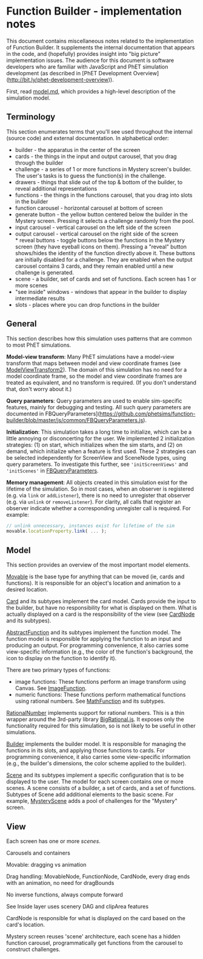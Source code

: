 # Function Builder - implementation notes

This document contains miscellaneous notes related to the implementation of Function Builder. It
supplements the internal documentation that appears in the code, and (hopefully) provides insight into
"big picture" implementation issues.  The audience for this document is software developers who are familiar
with JavaScript and PhET simulation development (as described in [PhET Development Overview]
(http://bit.ly/phet-development-overview)).

First, read [model.md](https://github.com/phetsims/function-builder/blob/master/doc/model.md), which provides
a high-level description of the simulation model.

## Terminology

This section enumerates terms that you'll see used throughout the internal (source code) and external documentation.
In alphabetical order:

* builder - the apparatus in the center of the screen
* cards - the things in the input and output carousel, that you drag through the builder
* challenge - a series of 1 or more functions in Mystery screen's builder. The user's tasks is to guess the function(s) in the challenge.
* drawers - things that slide out of the top & bottom of the builder, to reveal additional representations
* functions - the things in the functions carousel, that you drag into slots in the builder
* function carousel - horizontal carousel at bottom of screen
* generate button - the yellow button centered below the builder in the Mystery screen. Pressing it selects a challenge randomly from the pool.
* input carousel - vertical carousel on the left side of the screen
* output carousel - vertical carousel on the right side of the screen
* reveal buttons - toggle buttons below the functions in the Mystery screen (they have eyeball icons on them).
Pressing a "reveal" button shows/hides the identity of the function directly above it. These buttons are initially
disabled for a challenge. They are enabled when the output carousel contains 3 cards, and they remain enabled until
a new challenge is generated.
* scene - a builder, set of cards and set of functions. Each screen has 1 or more scenes
* "see inside" windows - windows that appear in the builder to display intermediate results
* slots - places where you can drop functions in the builder

## General

This section describes how this simulation uses patterns that are common to most PhET simulations.

**Model-view transform**: Many PhET simulations have a model-view transform that maps between model and view coordinate frames
(see [ModelViewTransform2](https://github.com/phetsims/phetcommon/blob/master/js/view/ModelViewTransform2.js)).
The domain of this simulation has no need for a model coordinate frame, so the model and view coordinate frames
are treated as equivalent, and no transform is required. (If you don't understand that, don't worry about it.)

**Query parameters**: Query parameters are used to enable sim-specific features, mainly for debugging and
testing. All such query parameters are documented in
FBQueryParameters](https://github.com/phetsims/function-builder/blob/master/js/common/FBQueryParameters.js).

**Initialization**: This simulation takes a long time to initialize, which can be a little annoying or disconcerting for the user.
We implemented 2 initialization strategies: (1) on start, which initializes when the sim starts, and
(2) on demand, which initialize when a feature is first used. These 2 strategies can be selected independently
for ScreenView and SceneNode types, using query parameters.
To investigate this further, see `'initScreenViews'` and `'initScenes'` in
[FBQueryParameters](https://github.com/phetsims/function-builder/blob/master/js/common/FBQueryParameters.js).

**Memory management**: All objects created in this simulation exist for the lifetime of the simulation. So in
most cases, when an observer is registered (e.g. via `link` or `addListener`), there is no need to unregister that
observer (e.g. via `unlink` or `removeListener`).  For clarity, all calls that register an observer indicate whether
a corresponding unregister call is required. For example:

```js
// unlink unnecessary, instances exist for lifetime of the sim
movable.locationProperty.link( ... );
```

## Model

This section provides an overview of the most important model elements.

[Movable](https://github.com/phetsims/function-builder/blob/master/js/common/model/Movable.js)
is the base type for anything that can be moved (ie, cards and functions).
It is responsible for an object's location and animation to a desired location.

[Card](https://github.com/phetsims/function-builder/blob/master/js/common/model/cards/Card.js)
and its subtypes implement the card model. Cards provide the input to the builder, but have no responsibility
for what is displayed on them. What is actually displayed on a card is the responsibility of the view (see
[CardNode](https://github.com/phetsims/function-builder/blob/master/js/common/view/cards/CardNode.js)
and its subtypes).

[AbstractFunction](https://github.com/phetsims/function-builder/blob/master/js/common/model/functions/AbstractFunction.js)
and its subtypes implement the function model. The function model is responsible for applying the function to an
input and producing an output. For programming convenience, it also carries some view-specific information
(e.g., the color of the function's background, the icon to display on the function to identify it).

There are two primary types of functions:
* image functions: These functions perform an image transform using Canvas.  See
[ImageFunction](https://github.com/phetsims/function-builder/blob/master/js/common/model/functions/ImageFunction.js).
* numeric functions: These functions perform mathematical functions using rational numbers. See
[MathFunction](https://github.com/phetsims/function-builder/blob/master/js/common/model/functions/MathFunction.js)
and its subtypes.

[RationalNumber](https://github.com/phetsims/function-builder/blob/master/js/common/model/RationalNumber.js)
implements support for rational numbers. This is a thin wrapper around the 3rd-party library
[BigRational.js](https://github.com/peterolson/BigRational.js).
It exposes only the functionality required for this simulation, so is not likely to be useful in other
simulations.

[Builder](https://github.com/phetsims/function-builder/blob/master/js/common/model/builder/Builder.js)
implements the builder model. It is responsible for managing the functions in its slots, and applying those
functions to cards. For programming convenience, it also carries some view-specific information (e.g.,
the builder's dimensions, the color scheme applied to the builder).

[Scene](https://github.com/phetsims/function-builder/blob/master/js/common/model/Scene.js)
and its subtypes implement a specific configuration that is to be displayed to the user.
The model for each screen contains one or more scenes. A scene consists of a builder, a set of cards, and a set of functions.
Subtypes of Scene add additional elements to the basic scene. For example,
[MysteryScene](https://github.com/phetsims/function-builder/blob/master/js/mystery/model/MysteryScene.js)
adds a pool of challenges for the "Mystery" screen.

## View


Each screen has one or more *scenes*.

Carousels and containers

Movable: dragging vs animation

Drag handling: MovableNode, FunctionNode, CardNode, every drag ends with an animation, no need for dragBounds

No inverse functions, always compute forward

See Inside layer uses scenery DAG and clipArea features

CardNode is responsible for what is displayed on the card based on the card's location.

Mystery screen reuses 'scene' architecture, each scene has a hidden function carousel, programmatically
get functions from the carousel to construct challenges.